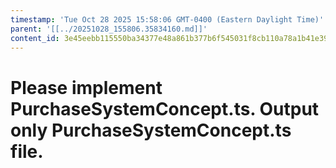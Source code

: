 ```yaml
---
timestamp: 'Tue Oct 28 2025 15:58:06 GMT-0400 (Eastern Daylight Time)'
parent: '[[../20251028_155806.35834160.md]]'
content_id: 3e45eebb115550ba34377e48a861b377b6f545031f8cb110a78a1b41e3955801
---
```


# Please implement PurchaseSystemConcept.ts. Output only PurchaseSystemConcept.ts file.
